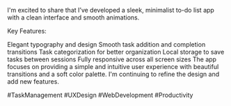 I'm excited to share that I’ve developed a sleek, minimalist to-do list app with a clean interface and smooth animations.

Key Features:

Elegant typography and design
Smooth task addition and completion transitions
Task categorization for better organization
Local storage to save tasks between sessions
Fully responsive across all screen sizes
The app focuses on providing a simple and intuitive user experience with beautiful transitions and a soft color palette. I'm continuing to refine the design and add new features.

#TaskManagement #UXDesign #WebDevelopment #Productivity
